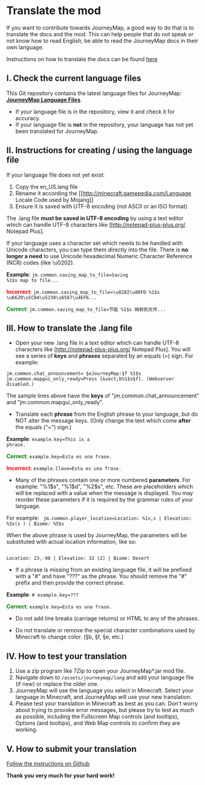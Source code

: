 # **Translate the mod**

If you want to contribute towards JourneyMap, a good way to do that is to translate the docs and the mod. This can help people that do not speak or not know how to read English, be able to read the JourneyMap docs in their own language.

Instructions on how to translate the docs can be found [here](translate-docs.md)

## **I. Check the current language files**

This Git repository contains the latest language files for JourneyMap: **[JourneyMap Language Files](https://github.com/TeamJM/journeymap-lang)**.

- If your language file is in the repository, view it and check it for accuracy.
- If your language file is **not** in the repository, your language has not yet been translated for JourneyMap.

## **II. Instructions for creating / using the language file**

If your language file does not yet exist:

1. Copy the en_US.lang file
2. Rename it according the [[http://minecraft.gamepedia.com/Language Locale Code used by Mojang]]
3. Ensure it is saved with UTF-8 encoding (not ASCII or an ISO format)

The .lang file **must be saved in UTF-8 encoding** by using a text editor which can handle UTF-8 characters like [http://notepad-plus-plus.org/ Notepad Plus].

If your language uses a character set which needs to be handled with Unicode characters, you can type them directly into the file. There is **no longer a need** to use Unicode hexadecimal Numeric Character Reference (NCR) codes (like \u0202).

**Example**: <code>jm.common.saving_map_to_file=Saving %1$s map to file...</code>

<span style="color: red">**Incorrect**</span>: <code>jm.common.saving_map_to_file=\u8282\u80FD %1$s \u6620\u5C04\u5230\u6587\u4EF6...</code>

<span style="color: green">**Correct**</span>: <code>jm.common.saving_map_to_file=节能 %1$s 映射到文件...</code>

## **III. How to translate the .lang file**
 
- Open your new .lang file in a text editor which can handle UTF-8 characters like [http://notepad-plus-plus.org/ Notepad Plus]. You will see a series of **keys** and **phrases** separated by an equals (=) sign. For example:

<code>jm.common.chat_announcement= &sect;eJourneyMap:&sect;f %1$s
jm.common.mapgui_only_ready=Press [&sect;b%1$s&sect;f]. (Webserver disabled.)
</code>

The sample lines above have the **keys** of "jm.common.chat_announcement" and "jm.common.mapgui_only_ready".

- Translate each **phrase** from the English phrase to your language, but do NOT alter the message keys. (Only change the text which come **after** the equals ("=") sign.)

**Example**: <code>example.key=This is a phrase.</code>

<span style="color: green">**Correct**</span>: <code>example.key=Esta es una frase.</code>

<span style="color: red">**Incorrect**</span>: <code>example.llave=Esta es una frase.</code>

- Many of the phrases contain one or more numbered **parameters**. For example: "%1$s", "%1$d", "%2$s", etc. These are placeholders which will be replaced with a value when the message is displayed. You may reorder these parameters if it is required by the grammar rules of your language. 

For example:
<code>
jm.common.player_location=Location: %1$s , %2$s  | Elevation:  %3$s  (  %4$s  ) | Biome:  %5$s
</code>

When the above phrase is used by JourneyMap, the parameters will be substituted with actual location information, like so:

<code>
Location: 23,-98 | Elevation: 32 (2) | Biome: Desert
</code>

- If a phrase is missing from an existing language file, it will be prefixed with a "#" and have "???" as the phrase.  You should remove the "#" prefix and then provide the correct phrase.

**Example**: <code># example.key=???</code>

<span style="color: green">**Correct**</span>: <code>example.key=Esta es una frase.</code>

- Do not add line breaks (carriage returns) or HTML to any of the phrases.

- Do not translate or remove the special character combinations used by Minecraft to change color. (&sect;b, &sect;f, &sect;e, etc.)

## **IV. How to test your translation**
 
1. Use a zip program like 7Zip to open your JourneyMap*.jar mod file.
2. Navigate down to <code>/assets/journeymap/lang</code> and add your language file (if new) or replace the older one.
3. JourneyMap will use the language you select in Minecraft. Select your language in Minecraft, and JourneyMap will use your new translation.
4. Please test your translation in Minecraft as best as you can. Don't worry about trying to provoke error messages, but please try to test as much as possible, including the Fullscreen Map controls (and tooltips), Options (and tooltips), and Web Map controls to confirm they are working.

## **V. How to submit your translation**
 
[Follow the instructions on Github](https://github.com/TeamJM/journeymap-lang#how-to-translate-journeymap)

**Thank you very much for your hard work!**

